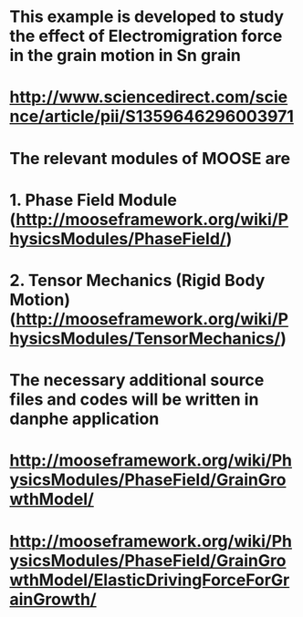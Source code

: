 # This example is developed to study the effect of Electromigration force in the grain motion in Sn grain
# http://www.sciencedirect.com/science/article/pii/S1359646296003971
# The relevant modules of MOOSE are
# 1. Phase Field Module (http://mooseframework.org/wiki/PhysicsModules/PhaseField/)
# 2. Tensor Mechanics (Rigid Body Motion) (http://mooseframework.org/wiki/PhysicsModules/TensorMechanics/)
# The necessary additional source files and codes will be written in danphe application
# http://mooseframework.org/wiki/PhysicsModules/PhaseField/GrainGrowthModel/
# http://mooseframework.org/wiki/PhysicsModules/PhaseField/GrainGrowthModel/ElasticDrivingForceForGrainGrowth/
